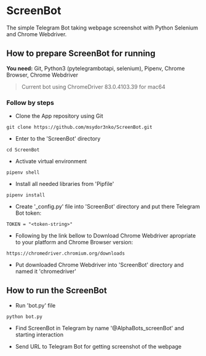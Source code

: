 # ScreenBot
The simple Telegram Bot taking webpage screenshot with Python Selenium and Chrome Webdriver.

## How to prepare ScreenBot for running

**You need:** Git, Python3 (pytelegrambotapi, selenium), Pipenv, Chrome Browser, Chrome Webdriver
> Current bot using ChromeDriver 83.0.4103.39 for mac64

### Follow by steps

* Clone the App repository using Git

`git clone https://github.com/msydor3nko/ScreenBot.git`

* Enter to the 'ScreenBot' directory

`cd ScreenBot`

* Activate virtual environment

`pipenv shell`

* Install all needed libraries from 'Pipfile'

`pipenv install`

* Create '_config.py' file into 'ScreenBot' directory and put there Telegram Bot token:

`TOKEN = "<token-string>"`

* Following by the link bellow to Download Chrome Webdriver apropriate to your platform and Chrome Browser version:

`https://chromedriver.chromium.org/downloads`

* Put downloaded Chrome Webdriver into 'ScreenBot' directory and named it 'chromedriver'

## How to run the ScreenBot

* Run 'bot.py' file

`python bot.py`

* Find ScreenBot in Telegram by name '@AlphaBots_screenBot' and starting interaction

* Send URL to Telegram Bot for getting screenshot of the webpage
